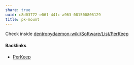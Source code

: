 ```yaml
---
share: true
uuid: c8d03772-e061-441c-a963-081500806129
title: pk-mount
---
```

Check inside [dentropydaemon-wiki/Software/List/PerKeep](../dentropydaemon-wiki/Software/List/PerKeep)

#### Backlinks

* [PerKeep](/9c7ee4a4-18d0-452d-b707-cc2decd6b425)
